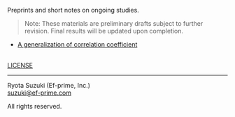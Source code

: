 Preprints and short notes on ongoing studies.
> Note: These materials are preliminary drafts subject to further revision.
> Final results will be updated upon completion.

- [A generalization of correlation coefficient](agcc.html)

\
[LICENSE](LICENSE.txt)

---
Ryota Suzuki (Ef-prime, Inc.)\
suzuki@ef-prime.com

All rights reserved.
